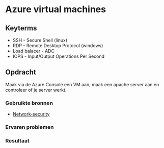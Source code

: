 # Azure virtual machines


## Keyterms
* SSH - Secure Shell (linux)
* RDP - Remote Desktop Protocol (windows)
* Load balacer - ADC
* IOPS - Input/Output Operations Per Second

## Opdracht

Maak via de Azure Console een VM aan, maak een apache server aan en controleer of je server werkt.

### Gebruikte bronnen

- [Network-security](https://docs.microsoft.com/en-us/azure/virtual-network/network-security-groups-overview)


### Ervaren problemen


### Resultaat

